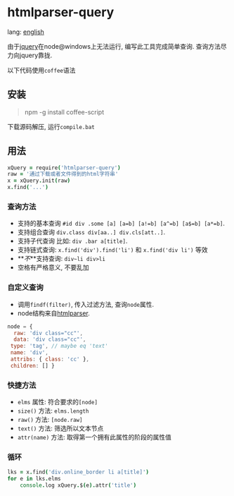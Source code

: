 htmlparser-query
================
lang: [english](./README.en.md)

由于[jquery](https://npmjs.org/package/jquery)在node@windows上无法运行, 编写此工具完成简单查询. 查询方法尽力向jquery靠拢.

以下代码使用`coffee`语法

## 安装
> npm -g install coffee-script

下载源码解压, 运行`compile.bat`

## 用法

```coffee
xQuery = require('htmlparser-query')
raw = '通过下载或者文件得到的html字符串'
x = xQuery.init(raw)
x.find('...')
```

### 查询方法
- 支持的基本查询 `#id div .some [a] [a=b] [a!=b] [a^=b] [a$=b] [a*=b]`.
- 支持组合查询 `div.class div[aa..] div.cls[att..]`.
- 支持子代查询 比如: `div .bar a[title]`.
- 支持链式查询: `x.find('div').find('li')` 和 `x.find('div li')` 等效
- **_不_**支持查询: `div~li div>li`
- 空格有严格意义, 不要乱加

### 自定义查询
- 调用`findf(filter)`, 传入过滤方法, 查询`node`属性.
- node结构来自[htmlparser](https://npmjs.org/package/htmlparser).

```js
node = { 
  raw: 'div class="cc"',
  data: 'div class="cc"',
 type: 'tag', // maybe eq 'text'
 name: 'div',
 attribs: { class: 'cc' },
 children: [] }
```

### 快捷方法
- `elms` 属性: 符合要求的`[node]`
- `size()` 方法: `elms.length`
- `raw()` 方法: `[node.raw]`
- `text()` 方法: 筛选所以文本节点
- `attr(name)` 方法: 取得第一个拥有此属性的阶段的属性值

### 循环

```coffee
lks = x.find('div.online_border li a[title]')
for e in lks.elms
    console.log xQuery.$(e).attr('title')
```
